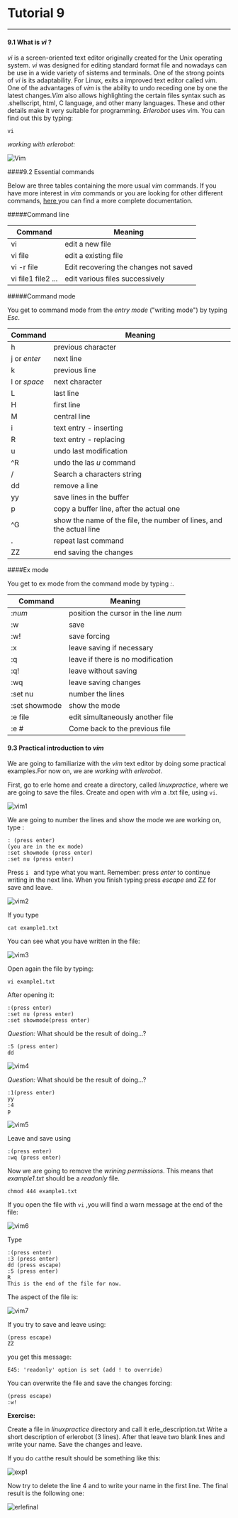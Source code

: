 # Tutorial 9
---

#### 9.1 What is *vi* ?

*vi* is a screen-oriented text editor originally created for the Unix  operating system.
*vi* was designed for editing standard format file and nowadays can be use in a wide variety of sistems and terminals. One of the strong points of *vi* is its adaptability.
For Linux, exits a improved text editor called *vim*. One of the advantages of *vim* is the ability to undo receding one by one the latest changes.*Vim* also allows highlighting the certain files  syntax such as  .shellscript, html, C language, and other
many languages. These and other details make it very suitable for programming.
*Erlerobot* uses vim. You can find out this by typing:
```
vi
```

*working with erlerobot:*

![Vim](img9/Vim.jpg)



####9.2 Essential commands

Below are three tables containing the more usual *vim* commands. If you have more interest in *vim* commands or you are looking for other different commands, [here ](http://www.cs.rit.edu/~cslab/vi.html) you can find a more complete documentation.

#####Command line

| **Command** | **Meaning** |
|---------------|---------------|
|vi | edit a new file |
|vi file| edit a existing file|
|vi -r file| Edit recovering the changes not saved|
|vi file1 file2 ...|edit various files successively|

#####Command mode

You get to command mode from the *entry mode* ("writing mode") by typing *Esc*.

| **Command** | **Meaning** |
|---------------|---------------|
|h | previous character|
|j or *enter* | next line|
|k|previous line|
|l or *space* | next character|
|L| last line|
|H| first line|
|M| central line|
|i | text entry - inserting|
|R| text entry - replacing |
|u| undo last modification|
|^R| undo the las *u* command|
|/ |Search a characters string|
|dd| remove a line|
|yy| save lines in the buffer|
|p|copy a buffer line, after the actual one|
|^G| show the name of the file, the number of lines, and the actual line|
|.|repeat last command
|ZZ| end saving the changes|

####Ex mode

You get to ex mode from the command mode by typing *:*.

| **Command** | **Meaning** |
|---------------|---------------|
|:*num*| position the cursor in the line *num* |
|:w | save|
|:w! | save forcing|
|:x| leave saving if necessary |
|:q|leave if there is no modification|
|:q!|leave without saving|
|:wq| leave saving changes|
|:set nu | number the lines|
|:set showmode|show the mode|
|:e file| edit simultaneously another file|
|:e #|Come back to the previous file|



#### 9.3 Practical introduction to *vim*

We are going to familiarize with the *vim* text editor by doing some practical examples.For now on, we are *working with erlerobot*.

First, go to erle home and create a directory, called *linuxpractice*, where we are going to save the files.
Create and open with *vim* a .txt file, using `vi`.

![vim1](img9/1vim.jpg)

We are going to number the lines and show the mode we are working on, type :
```
: (press enter)
(you are in the ex mode)
:set showmode (press enter)
:set nu (press enter)
```
Press `i ` and type what you want. Remember: press *enter* to continue writing in the next line. When you finish typing press *escape* and ZZ for save and leave.

![vim2](img9/2vim.jpg)

If you type
```
cat example1.txt
```
You can see what you have written in the file:

![vim3](img9/vim3.jpg)


Open again the file by typing:
```
vi example1.txt
```
After opening it:
```
:(press enter)
:set nu (press enter)
:set showmode(press enter)
```

*Question:*  What should be the result of doing...?
```
:5 (press enter)
dd
```

![vim4](img9/vim4.jpg)

*Question:*  What should be the result of doing...?
```
:1(press enter)
yy
:4
p
```
![vim5](img9/vim5.jpg)


Leave and save using
```
:(press enter)
:wq (press enter)
```

Now we are going to remove the *wrining permissions*. This means that *example1.txt* should be a *readonly* file.
```
chmod 444 example1.txt
```
If you open the file with `vi` ,you will find a warn message at the end of the file:

![vim6](img9/vim6.jpg)

Type
```
:(press enter)
:3 (press enter)
dd (press escape)
:5 (press enter)
R
This is the end of the file for now.
```
The aspect of the file is:

![vim7](img9/vim7.jpg)

If you try to save and leave using:
```
(press escape)
ZZ
```
you get this message:
```
E45: 'readonly' option is set (add ! to override)
```
You can overwrite the file and save the changes forcing:
```
(press escape)
:w!
```

**Exercise:**

Create a file in *linuxpractice* directory and call it erle_description.txt
Write a short description of erlerobot (3 lines).
After that leave two blank lines and write your name.
Save the changes and leave.

If you do `cat`the result should be something like this:

![exp1](img9/vimex.jpg)

Now try to delete the line 4 and to write your name in the first line.
The final result is the following one:

![erlefinal](img9/erleex.jpg)









